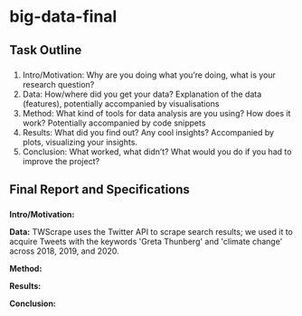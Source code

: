 # big-data-final

## Task Outline
### 
1. Intro/Motivation: Why are you doing what you’re doing, what is your research question?
2. Data: How/where did you get your data? Explanation of the data (features), potentially accompanied by visualisations
3. Method: What kind of tools for data analysis are you using? How does it work? Potentially accompanied by code snippets
4. Results: What did you find out? Any cool insights? Accompanied by plots, visualizing your insights.
5. Conclusion: What worked, what didn’t? What would you do if you had to improve the project?

## Final Report and Specifications
###

**Intro/Motivation:** 

**Data:** TWScrape uses the Twitter API to scrape search results; we used it to acquire Tweets with the keywords 'Greta Thunberg' and 'climate change' across 2018, 2019, and 2020. 

**Method:**

**Results:**

**Conclusion:**
